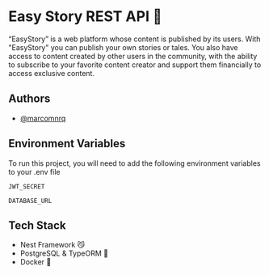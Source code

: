 
# Easy Story REST API 🚀

“EasyStory” is a web platform whose content is published by its users. With "EasyStory" you can publish your own stories or tales. You also have access to content created by other users in the community, with the ability to subscribe to your favorite content creator and support them financially to access exclusive content.


## Authors

- [@marcomnrq](https://www.github.com/MarcoMnrq)


## Environment Variables

To run this project, you will need to add the following environment variables to your .env file

`JWT_SECRET`

`DATABASE_URL`


## Tech Stack
- Nest Framework 😼
- PostgreSQL & TypeORM 📁
- Docker 🐳
